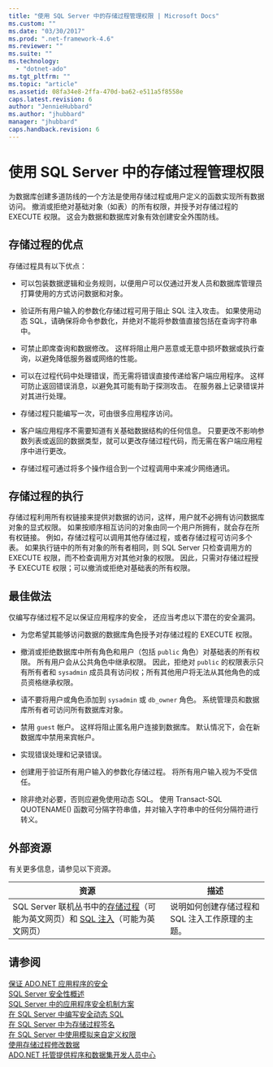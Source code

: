 ```yaml
---
title: "使用 SQL Server 中的存储过程管理权限 | Microsoft Docs"
ms.custom: ""
ms.date: "03/30/2017"
ms.prod: ".net-framework-4.6"
ms.reviewer: ""
ms.suite: ""
ms.technology: 
  - "dotnet-ado"
ms.tgt_pltfrm: ""
ms.topic: "article"
ms.assetid: 08fa34e8-2ffa-470d-ba62-e511a5f8558e
caps.latest.revision: 6
author: "JennieHubbard"
ms.author: "jhubbard"
manager: "jhubbard"
caps.handback.revision: 6
---
```

# 使用 SQL Server 中的存储过程管理权限
为数据库创建多道防线的一个方法是使用存储过程或用户定义的函数实现所有数据访问。  撤消或拒绝对基础对象（如表）的所有权限，并授予对存储过程的 EXECUTE 权限。  这会为数据和数据库对象有效创建安全外围防线。  
  
## 存储过程的优点  
 存储过程具有以下优点：  
  
-   可以包装数据逻辑和业务规则，以便用户可以仅通过开发人员和数据库管理员打算使用的方式访问数据和对象。  
  
-   验证所有用户输入的参数化存储过程可用于阻止 SQL 注入攻击。  如果使用动态 SQL，请确保将命令参数化，并绝对不能将参数值直接包括在查询字符串中。  
  
-   可禁止即席查询和数据修改。  这样将阻止用户恶意或无意中损坏数据或执行查询，以避免降低服务器或网络的性能。  
  
-   可以在过程代码中处理错误，而无需将错误直接传递给客户端应用程序。  这样可防止返回错误消息，以避免其可能有助于探测攻击。  在服务器上记录错误并对其进行处理。  
  
-   存储过程只能编写一次，可由很多应用程序访问。  
  
-   客户端应用程序不需要知道有关基础数据结构的任何信息。  只要更改不影响参数列表或返回的数据类型，就可以更改存储过程代码，而无需在客户端应用程序中进行更改。  
  
-   存储过程可通过将多个操作组合到一个过程调用中来减少网络通讯。  
  
## 存储过程的执行  
 存储过程利用所有权链接来提供对数据的访问，这样，用户就不必拥有访问数据库对象的显式权限。  如果按顺序相互访问的对象由同一个用户所拥有，就会存在所有权链接。  例如，存储过程可以调用其他存储过程，或者存储过程可访问多个表。  如果执行链中的所有对象的所有者相同，则 SQL Server 只检查调用方的 EXECUTE 权限，而不检查调用方对其他对象的权限。  因此，只需对存储过程授予 EXECUTE 权限；可以撤消或拒绝对基础表的所有权限。  
  
## 最佳做法  
 仅编写存储过程不足以保证应用程序的安全，  还应当考虑以下潜在的安全漏洞。  
  
-   为您希望其能够访问数据的数据库角色授予对存储过程的 EXECUTE 权限。  
  
-   撤消或拒绝数据库中所有角色和用户（包括 `public` 角色）对基础表的所有权限。  所有用户会从公共角色中继承权限。  因此，拒绝对 `public` 的权限表示只有所有者和 `sysadmin` 成员具有访问权；所有其他用户将无法从其他角色的成员资格继承权限。  
  
-   请不要将用户或角色添加到 `sysadmin` 或 `db_owner` 角色。  系统管理员和数据库所有者可访问所有数据库对象。  
  
-   禁用 `guest` 帐户。  这样将阻止匿名用户连接到数据库。  默认情况下，会在新数据库中禁用来宾帐户。  
  
-   实现错误处理和记录错误。  
  
-   创建用于验证所有用户输入的参数化存储过程。  将所有用户输入视为不受信任。  
  
-   除非绝对必要，否则应避免使用动态 SQL。  使用 Transact\-SQL QUOTENAME\(\) 函数可分隔字符串值，并对输入字符串中的任何分隔符进行转义。  
  
## 外部资源  
 有关更多信息，请参见以下资源。  
  
|资源|描述|  
|--------|--------|  
|SQL Server 联机丛书中的[存储过程](http://msdn.microsoft.com/library/ms190782.aspx)（可能为英文网页）和 [SQL 注入](http://go.microsoft.com/fwlink/?LinkId=98234)（可能为英文网页）|说明如何创建存储过程和 SQL 注入工作原理的主题。|  
  
## 请参阅  
 [保证 ADO.NET 应用程序的安全](../../../../../docs/framework/data/adonet/securing-ado-net-applications.md)   
 [SQL Server 安全性概述](../../../../../docs/framework/data/adonet/sql/overview-of-sql-server-security.md)   
 [SQL Server 中的应用程序安全机制方案](../../../../../docs/framework/data/adonet/sql/application-security-scenarios-in-sql-server.md)   
 [在 SQL Server 中编写安全动态 SQL](../../../../../docs/framework/data/adonet/sql/writing-secure-dynamic-sql-in-sql-server.md)   
 [在 SQL Server 中为存储过程签名](../../../../../docs/framework/data/adonet/sql/signing-stored-procedures-in-sql-server.md)   
 [在 SQL Server 中使用模拟来自定义权限](../../../../../docs/framework/data/adonet/sql/customizing-permissions-with-impersonation-in-sql-server.md)   
 [使用存储过程修改数据](../../../../../docs/framework/data/adonet/modifying-data-with-stored-procedures.md)   
 [ADO.NET 托管提供程序和数据集开发人员中心](http://go.microsoft.com/fwlink/?LinkId=217917)